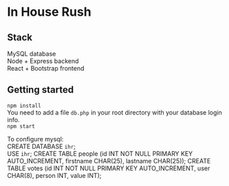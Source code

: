 # In House Rush

## Stack
MySQL database  
Node + Express backend  
React + Bootstrap frontend  

## Getting started
`npm install`  
You need to add a file `db.php` in your root directory with your database login info.  
`npm start`

To configure mysql:  
    CREATE DATABASE `ihr`;  
    USE `ihr`;
    CREATE TABLE people (id INT NOT NULL PRIMARY KEY AUTO_INCREMENT, firstname CHAR(25), lastname CHAR(25));
    CREATE TABLE votes (id INT NOT NULL PRIMARY KEY AUTO_INCREMENT, user CHAR(8), person INT, value INT);

